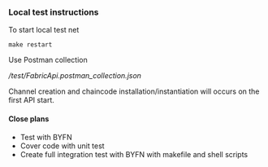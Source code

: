 ### Local test instructions

To start local test net
```
make restart
```

Use Postman collection

*/test/FabricApi.postman_collection.json* 

Channel creation and chaincode installation/instantiation will occurs on the first API start. 


#### Close plans

* Test with BYFN
* Cover code with unit test
* Create full integration test with BYFN with makefile and shell scripts

